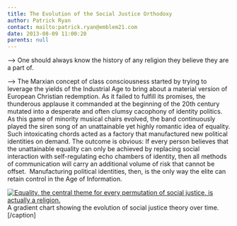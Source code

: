 ```yaml
---
title: The Evolution of the Social Justice Orthodoxy
author: Patrick Ryan
contact: mailto:patrick.ryan@emblem21.com
date: 2013-08-09 11:00:20
parents: null
---
```


--> One should always know the history of any religion they believe they are a part of.

--> The Marxian concept of class consciousness started by trying to leverage the yields of the Industrial Age to bring about a material version of European Christian redemption. As it failed to fulfill its promises, the thunderous applause it commanded at the beginning of the 20th century mutated into a desperate and often clumsy cacophony of identity politics. As this game of minority musical chairs evolved, the band continuously played the siren song of an unattainable yet highly romantic idea of equality. Such intoxicating chords acted as a factory that manufactured new political identities on demand. The outcome is obvious: If every person believes that the unattainable equality can only be achieved by replacing social interaction with self-regulating echo chambers of identity, then all methods of communication will carry an additional volume of risk that cannot be offset.  Manufacturing political identities, then, is the only way the elite can retain control in the Age of Information.

[![Equality, the central theme for every permutation of social justice, is actually a religion.](/images/SocialJusticeOrthodoxy1.png)](/images/SocialJusticeOrthodoxy1.png) A gradient chart showing the evolution of social justice theory over time.[/caption]